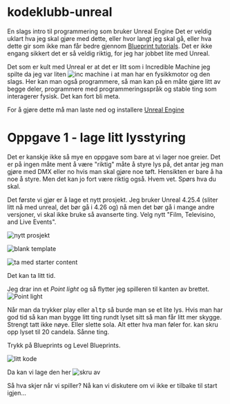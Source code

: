 # kodeklubb-unreal
En slags intro til programmering som bruker Unreal Engine
Det er veldig uklart hva jeg skal gjøre med dette, eller hvor langt jeg skal gå, eller hva dette gir som ikke
man får bedre gjennom [Blueprint tutorials](https://www.youtube.com/watch?v=EFXMW_UEDco
). Det er ikke engang sikkert det er så veldig riktig, for jeg har jobbet lite med Unreal.

Det som er kult med Unreal er at det er litt som i Incredible Machine jeg spilte da jeg var liten
![inc machine](https://user-images.githubusercontent.com/1174441/102125050-571d3a00-3e49-11eb-8a18-0aa65892ed44.png)
i at man har en fysikkmotor og den slags. Her kan man også programmere, så man kan på en måte gjøre litt av begge deler, programmere med programmeringsspråk og stable ting som interagerer fysisk. Det kan fort bli meta.

For å gjøre dette må man laste ned og installere [Unreal Engine](https://www.unrealengine.com/) 

# Oppgave 1 - lage litt lysstyring
Det er kanskje ikke så mye en oppgave som bare at vi lager noe greier.
Det er på ingen måte ment å være "riktig" måte å styre lys på, det antar jeg man gjøre med DMX eller no hvis man skal gjøre noe tøft. 
Hensikten er bare å ha noe å styre. Men det kan jo fort være riktig også. Hvem vet. Spørs hva du skal.

Det første vi gjør er å lage et nytt prosjekt. Jeg bruker Unreal 4.25.4 (sliter litt nå med unreal, det bør gå i  4.26 og) nå men det bør gå i mange andre versjoner, vi skal ikke bruke så avanserte ting.
Velg nytt "Film, Televisino, and Live Events".

![nytt prosjekt](https://user-images.githubusercontent.com/1174441/102125734-6b156b80-3e4a-11eb-806e-05df0fdc23f2.png)

![blank template](https://user-images.githubusercontent.com/1174441/102125690-5afd8c00-3e4a-11eb-99a7-1ad1517501e5.png)

![ta med starter content](https://user-images.githubusercontent.com/1174441/102125793-79fc1e00-3e4a-11eb-83a3-66a1de75b52f.png)

Det kan ta litt tid.

Jeg drar inn et *Point light* og så flytter jeg spilleren til kanten av brettet.
![Point light](https://user-images.githubusercontent.com/1174441/102131530-a0be5280-3e52-11eb-9301-4fb4692cbccf.png)

Når man da trykker play eller <kbd>alt</kbd><kbd>p</kbd> så burde man se et lite lys.
Hvis man har god tid så kan man bygge litt ting rundt lyset sitt så man får litt mer skygge. Strengt tatt ikke nøye. Eller slette sola. Alt etter hva man føler for. kan skru opp lyset til 20 candela. Sånne ting.

Trykk på Blueprints og Level Blueprints.

![litt kode](https://user-images.githubusercontent.com/1174441/102133671-bed98200-3e55-11eb-918c-dbe9ffbc9723.png)

Da kan vi lage den her
![skru av](https://user-images.githubusercontent.com/1174441/102133791-f3e5d480-3e55-11eb-852c-ab36f2535575.png)

Så hva skjer når vi spiller? Nå kan vi diskutere om vi ikke er tilbake til start igjen...
